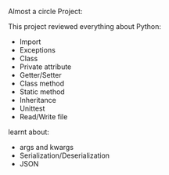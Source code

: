 Almost a circle Project:

This project reviewed everything about Python:
- Import
- Exceptions
- Class
- Private attribute
- Getter/Setter
- Class method
- Static method
- Inheritance
- Unittest
- Read/Write file

learnt about:
- args and kwargs
- Serialization/Deserialization
- JSON
